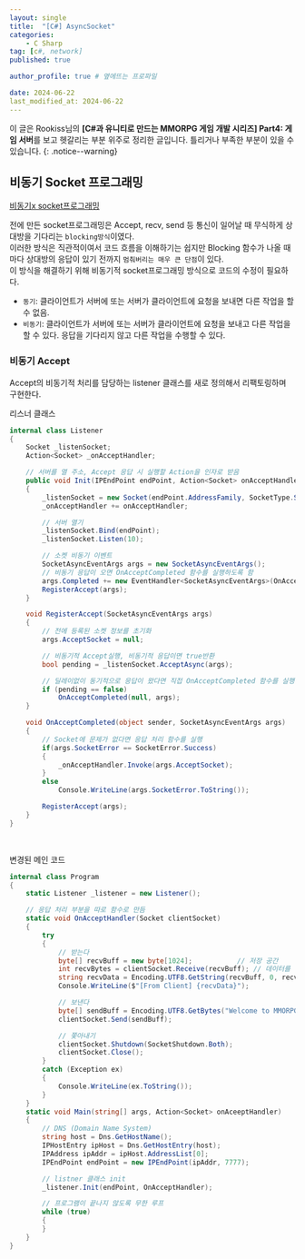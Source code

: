 ```yaml
---
layout: single
title:  "[C#] AsyncSocket"
categories: 
    - C Sharp
tag: [c#, network]
published: true

author_profile: true # 옆에뜨는 프로파일

date: 2024-06-22
last_modified_at: 2024-06-22
---
```

<!-- 
{: .notice--warning} // 알림 강조
{: .notice--success} // 초록색 강조
{: .notice--danger } // 초록색 강조
{: .notice--info}
{: .notice--primary}
{: .notice}

{: .H1-font}         // 제목 색
<span style="color:Skyblue"> 색 넣기 </span>
<br/> 한줄 내리기
 -->
이 글은 Rookiss님의  **[C#과 유니티로 만드는 MMORPG 게임 개발 시리즈] Part4: 게임 서버**를 보고 헷갈리는 부분 위주로 정리한 글입니다. 틀리거나 부족한 부분이 있을 수 있습니다.
{: .notice--warning}

## 비동기 Socket 프로그래밍
[비동기x socket프로그래밍](https://novicehog.github.io/c%20sharp/Socket/)

전에 만든 socket프로그래밍은 Accept, recv, send 등 통신이 일어날 때 무식하게 상대방을 기다리는 `blocking방식`이였다.<br>
이러한 방식은 직관적이여서 코드 흐름을 이해하기는 쉽지만 Blocking 함수가 나올 때 마다 상대방의 응답이 있기 전까지 `멈춰버리는 매우 큰 단점`이 있다.<br>
이 방식을 해결하기 위해 비동기적 socket프로그래밍 방식으로 코드의 수정이 필요하다.

- `동기`: 클라이언트가 서버에 또는 서버가 클라이언트에 요청을 보내면 다른 작업을 할 수 없음.
- `비동기`: 클라이언트가 서버에 또는 서버가 클라이언트에 요청을 보내고 다른 작업을 할 수 있다. 응답을 기다리지 않고 다른 작업을 수행할 수 있다.


### 비동기 Accept 
Accept의 비동기적 처리를 담당하는 listener 클래스를 새로 정의해서 리팩토링하며 구현한다.

리스너 클래스

```cs
internal class Listener
{
    Socket _listenSocket;
    Action<Socket> _onAcceptHandler;

    // 서버를 열 주소, Accept 응답 시 실행할 Action을 인자로 받음
    public void Init(IPEndPoint endPoint, Action<Socket> onAcceptHandler)
    {
        _listenSocket = new Socket(endPoint.AddressFamily, SocketType.Stream, ProtocolType.Tcp);
        _onAcceptHandler += onAcceptHandler;

        // 서버 열기
        _listenSocket.Bind(endPoint);
        _listenSocket.Listen(10);

        // 소켓 비동기 이벤트
        SocketAsyncEventArgs args = new SocketAsyncEventArgs();
        // 비동기 응답이 오면 OnAcceptCompleted 함수를 실행하도록 함
        args.Completed += new EventHandler<SocketAsyncEventArgs>(OnAcceptCompleted);
        RegisterAccept(args);
    }

    void RegisterAccept(SocketAsyncEventArgs args)
    {
        // 전에 등록된 소켓 정보를 초기화
        args.AcceptSocket = null;

        // 비동기적 Accept실행, 비동기적 응답이면 true반환
        bool pending = _listenSocket.AcceptAsync(args);

        // 딜레이없이 동기적으로 응답이 왔다면 직접 OnAcceptCompleted 함수를 실행해줌
        if (pending == false)
            OnAcceptCompleted(null, args);   
    }

    void OnAcceptCompleted(object sender, SocketAsyncEventArgs args)
    {
        // Socket에 문제가 없다면 응답 처리 함수를 실행
        if(args.SocketError == SocketError.Success)
        {
            _onAcceptHandler.Invoke(args.AcceptSocket);
        }
        else
            Console.WriteLine(args.SocketError.ToString());

        RegisterAccept(args);
    }
}
```

<br>

변경된 메인 코드

```cs
internal class Program
{
    static Listener _listener = new Listener();

    // 응답 처리 부분을 따로 함수로 만듬
    static void OnAcceptHandler(Socket clientSocket)
    {
        try
        {
            // 받는다
            byte[] recvBuff = new byte[1024];           // 저장 공간
            int recvBytes = clientSocket.Receive(recvBuff); // 데이터를 받음
            string recvData = Encoding.UTF8.GetString(recvBuff, 0, recvBytes); // 데이터를 인코딩
            Console.WriteLine($"[From Client] {recvData}");

            // 보낸다
            byte[] sendBuff = Encoding.UTF8.GetBytes("Welcome to MMORPG SERVER !");
            clientSocket.Send(sendBuff);

            // 쫓아내기
            clientSocket.Shutdown(SocketShutdown.Both);
            clientSocket.Close();
        }
        catch (Exception ex)
        {
            Console.WriteLine(ex.ToString());
        }
    }
    static void Main(string[] args, Action<Socket> onAceeptHandler)
    {
        // DNS (Domain Name System)
        string host = Dns.GetHostName();
        IPHostEntry ipHost = Dns.GetHostEntry(host);
        IPAddress ipAddr = ipHost.AddressList[0];
        IPEndPoint endPoint = new IPEndPoint(ipAddr, 7777);

        // listner 클래스 init
        _listener.Init(endPoint, OnAcceptHandler);

        // 프로그램이 끝나지 않도록 무한 루프
        while (true)
        {
        }
    }
}
```


